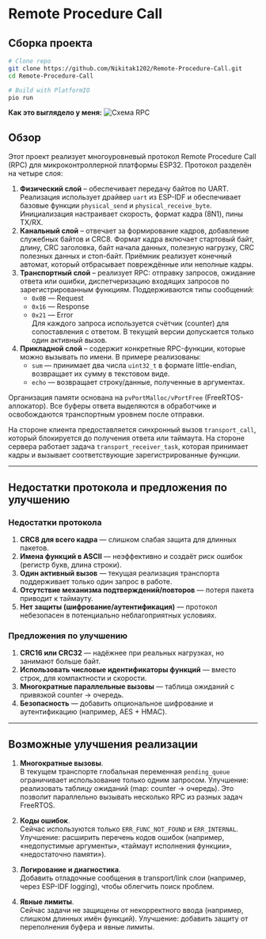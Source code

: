 # Remote Procedure Call
## Сборка проекта
```bash
# Clone repo
git clone https://github.com/Nikitak1202/Remote-Procedure-Call.git
cd Remote-Procedure-Call

# Build with PlatformIO
pio run
```

**Как это выглядело у меня:**
![Схема RPC](docs/scheme.png)

## Обзор

Этот проект реализует многоуровневый протокол Remote Procedure Call (RPC) для микроконтроллерной платформы ESP32. Протокол разделён на четыре слоя:

1. **Физический слой** – обеспечивает передачу байтов по UART. Реализация использует драйвер `uart` из ESP-IDF и обеспечивает базовые функции `physical_send` и `physical_receive_byte`. Инициализация настраивает скорость, формат кадра (8N1), пины TX/RX.  
2. **Канальный слой** – отвечает за формирование кадров, добавление служебных байтов и CRC8. Формат кадра включает стартовый байт, длину, CRC заголовка, байт начала данных, полезную нагрузку, CRC полезных данных и стоп-байт. Приёмник реализует конечный автомат, который отбрасывает повреждённые или неполные кадры.  
3. **Транспортный слой** – реализует RPC: отправку запросов, ожидание ответа или ошибки, диспетчеризацию входящих запросов по зарегистрированным функциям. Поддерживаются типы сообщений:
   - `0x0B` — Request  
   - `0x16` — Response  
   - `0x21` — Error  
   Для каждого запроса используется счётчик (counter) для сопоставления с ответом. В текущей версии допускается только один активный вызов.
4. **Прикладной слой** – содержит конкретные RPC-функции, которые можно вызывать по имени. В примере реализованы:
   - `sum` — принимает два числа `uint32_t` в формате little-endian, возвращает их сумму в текстовом виде.  
   - `echo` — возвращает строку/данные, полученные в аргументах.  

Организация памяти основана на `pvPortMalloc/vPortFree` (FreeRTOS-аллокатор). Все буферы ответа выделяются в обработчике и освобождаются транспортным уровнем после отправки.  

На стороне клиента предоставляется синхронный вызов `transport_call`, который блокируется до получения ответа или таймаута. На стороне сервера работает задача `transport_receiver_task`, которая принимает кадры и вызывает соответствующие зарегистрированные функции.

---

## Недостатки протокола и предложения по улучшению

### Недостатки протокола
1. **CRC8 для всего кадра** — слишком слабая защита для длинных пакетов.
2. **Имена функций в ASCII** — неэффективно и создаёт риск ошибок (регистр букв, длина строки).
3. **Один активный вызов** — текущая реализация транспорта поддерживает только один запрос в работе.
4. **Отсутствие механизма подтверждений/повторов** — потеря пакета приводит к таймауту.
5. **Нет защиты (шифрование/аутентификация)** — протокол небезопасен в потенциально неблагоприятных условиях.  

### Предложения по улучшению
1. **CRC16 или CRC32** — надёжнее при реальных нагрузках, но занимают больше байт.    
3. **Использовать числовые идентификаторы функций** — вместо строк, для компактности и скорости.  
4. **Многократные параллельные вызовы** — таблица ожиданий с привязкой counter → очередь.
5. **Безопасность** — добавить опциональное шифрование и аутентификацию (например, AES + HMAC).  

---

## Возможные улучшения реализации

1. **Многократные вызовы**.  
   В текущем транспорте глобальная переменная `pending_queue` ограничивает использование только одним запросом. Улучшение: реализовать таблицу ожиданий (map: counter → очередь). Это позволит параллельно вызывать несколько RPC из разных задач FreeRTOS.  

2. **Коды ошибок**.  
   Сейчас используются только `ERR_FUNC_NOT_FOUND` и `ERR_INTERNAL`. Улучшение: расширить перечень кодов ошибок (например, «недопустимые аргументы», «таймаут исполнения функции», «недостаточно памяти»).  
  
3. **Логирование и диагностика**.  
   Добавить отладочные сообщения в transport/link слои (например, через ESP-IDF logging), чтобы облегчить поиск проблем.  

4. **Явные лимиты**.  
   Сейчас задачи не защищены от некорректного ввода (например, слишком длинных имён функций). Улучшение: добавить защиту от переполнения буфера и явные лимиты.  
